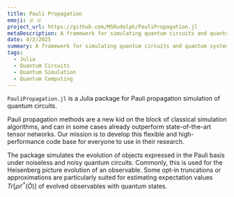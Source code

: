 ```yaml
---
title: Pauli Propagation
emoji: 🇵 🇵
project_url: https://github.com/MSRudolph/PauliPropagation.jl
metaDescription: A framework for simulating quantum circuits and quantum systems in the Pauli basis
date: 4/2/2025
summary: A framework for simulating quantum circuits and quantum systems in the Pauli basis
tags:
  - Julia
  - Quantum Circuits
  - Quantum Simulation
  - Quantum Computing
---
```


`PauliPropagation.jl` is a Julia package for Pauli propagation simulation of quantum circuits.

Pauli propagation methods are a new kid on the block of classical simulation algorithms, and can in some cases already outperform state-of-the-art tensor networks. Our mission is to develop this flexible and high-performance code base for everyone to use in their research.

The package simulates the evolution of objects expressed in the Pauli basis under noiseless and noisy quantum circuits. Commonly, this is used for the Heisenberg picture evolution of an observable. Some opt-in truncations or approximations are particularly suited for estimating expectation values $`Tr[\rho \mathcal{E}^\dagger(\hat{O})]`$ of evolved observables with quantum states.
